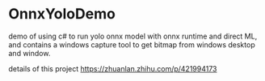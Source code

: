 # OnnxYoloDemo
demo of using c# to run yolo onnx model with onnx runtime and direct ML, and contains a windows capture tool to get bitmap from windows desktop and window. 

details of this project
https://zhuanlan.zhihu.com/p/421994173
